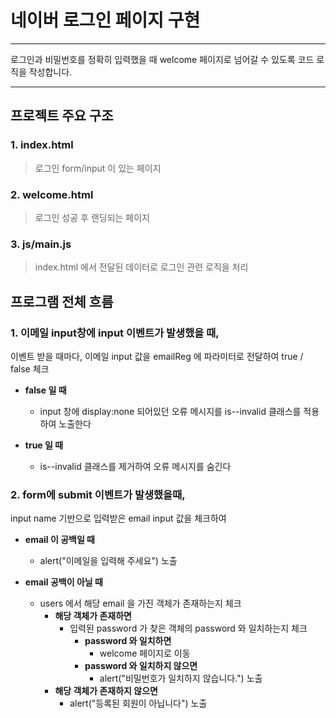 # 네이버 로그인 페이지 구현

---

로그인과 비밀번호를 정확히 입력했을 때 welcome 페이지로 넘어갈 수 있도록 코드 로직을 작성합니다.

---

## 프로젝트 주요 구조

### 1. index.html

> 로그인 form/input 이 있는 페이지

### 2. welcome.html

> 로그인 성공 후 랜딩되는 페이지

### 3. js/main.js

> index.html 에서 전달된 데이터로 로그인 관련 로직을 처리

## 프로그램 전체 흐름

### 1. 이메일 input창에 input 이벤트가 발생했을 때,

이벤트 받을 때마다, 이메일 input 값을 emailReg 에 파라미터로 전달하여 true / false 체크

- **false 일 때**

  - input 창에 display:none 되어있던 오류 메시지를 is--invalid 클래스를 적용하여 노출한다

- **true 일 때**

  - is--invalid 클래스를 제거하여 오류 메시지를 숨긴다

### 2. form에 submit 이벤트가 발생했을때,

input name 기반으로 입력받은 email input 값을 체크하여

- **email 이 공백일 때**

  - alert("이메일을 입력해 주세요") 노출

- **email 공백이 아닐 때**
  - users 에서 해당 email 을 가진 객체가 존재하는지 체크
    - **해당 객체가 존재하면**
      - 입력된 password 가 찾은 객체의 password 와 일치하는지 체크
        - **password 와 일치하면**
          - welcome 페이지로 이동
        - **password 와 일치하지 않으면**
          - alert("비밀번호가 일치하지 않습니다.") 노출
    - **해당 객체가 존재하지 않으면**
      - alert("등록된 회원이 아닙니다") 노출
